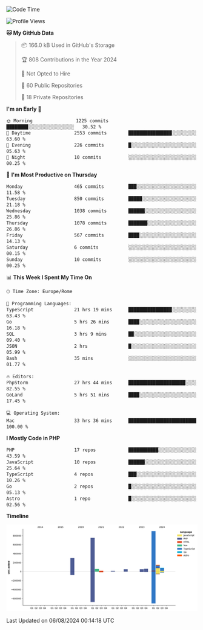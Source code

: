 <!--START_SECTION:waka-->
![Code Time](http://img.shields.io/badge/Code%20Time-5%2C254%20hrs%2029%20mins-blue)

![Profile Views](http://img.shields.io/badge/Profile%20Views-0-blue)

**🐱 My GitHub Data** 

> 📦 166.0 kB Used in GitHub's Storage 
 > 
> 🏆 808 Contributions in the Year 2024
 > 
> 🚫 Not Opted to Hire
 > 
> 📜 60 Public Repositories 
 > 
> 🔑 18 Private Repositories 
 > 
**I'm an Early 🐤** 

```text
🌞 Morning                1225 commits        ████████░░░░░░░░░░░░░░░░░   30.52 % 
🌆 Daytime                2553 commits        ████████████████░░░░░░░░░   63.60 % 
🌃 Evening                226 commits         █░░░░░░░░░░░░░░░░░░░░░░░░   05.63 % 
🌙 Night                  10 commits          ░░░░░░░░░░░░░░░░░░░░░░░░░   00.25 % 
```
📅 **I'm Most Productive on Thursday** 

```text
Monday                   465 commits         ███░░░░░░░░░░░░░░░░░░░░░░   11.58 % 
Tuesday                  850 commits         █████░░░░░░░░░░░░░░░░░░░░   21.18 % 
Wednesday                1038 commits        ██████░░░░░░░░░░░░░░░░░░░   25.86 % 
Thursday                 1078 commits        ███████░░░░░░░░░░░░░░░░░░   26.86 % 
Friday                   567 commits         ████░░░░░░░░░░░░░░░░░░░░░   14.13 % 
Saturday                 6 commits           ░░░░░░░░░░░░░░░░░░░░░░░░░   00.15 % 
Sunday                   10 commits          ░░░░░░░░░░░░░░░░░░░░░░░░░   00.25 % 
```


📊 **This Week I Spent My Time On** 

```text
🕑︎ Time Zone: Europe/Rome

💬 Programming Languages: 
TypeScript               21 hrs 19 mins      ████████████████░░░░░░░░░   63.43 % 
Go                       5 hrs 26 mins       ████░░░░░░░░░░░░░░░░░░░░░   16.18 % 
SQL                      3 hrs 9 mins        ██░░░░░░░░░░░░░░░░░░░░░░░   09.40 % 
JSON                     2 hrs               █░░░░░░░░░░░░░░░░░░░░░░░░   05.99 % 
Bash                     35 mins             ░░░░░░░░░░░░░░░░░░░░░░░░░   01.77 % 

🔥 Editors: 
PhpStorm                 27 hrs 44 mins      █████████████████████░░░░   82.55 % 
GoLand                   5 hrs 51 mins       ████░░░░░░░░░░░░░░░░░░░░░   17.45 % 

💻 Operating System: 
Mac                      33 hrs 36 mins      █████████████████████████   100.00 % 
```

**I Mostly Code in PHP** 

```text
PHP                      17 repos            ███████████░░░░░░░░░░░░░░   43.59 % 
JavaScript               10 repos            ██████░░░░░░░░░░░░░░░░░░░   25.64 % 
TypeScript               4 repos             ███░░░░░░░░░░░░░░░░░░░░░░   10.26 % 
Go                       2 repos             █░░░░░░░░░░░░░░░░░░░░░░░░   05.13 % 
Astro                    1 repo              █░░░░░░░░░░░░░░░░░░░░░░░░   02.56 % 
```



**Timeline**

![Lines of Code chart](https://raw.githubusercontent.com/frnwtr/frnwtr/main/assets/bar_graph.png)


 Last Updated on 06/08/2024 00:14:18 UTC
<!--END_SECTION:waka-->